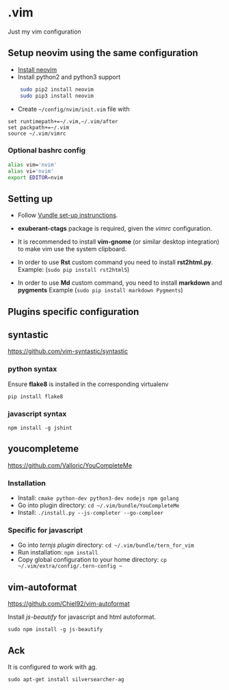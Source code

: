 # .vim

Just my vim configuration

## Setup neovim using the same configuration

- [Install neovim](https://github.com/neovim/neovim/wiki/Installing-Neovim#ubuntu)
- Install python2 and python3 support

```bash
    sudo pip2 install neovim
    sudo pip3 install neovim
```

- Create `~/config/nvim/init.vim` file with

```
set runtimepath+=~/.vim,~/.vim/after
set packpath+=~/.vim
source ~/.vim/vimrc
```

### Optional bashrc config

```bash
alias vim='nvim'
alias vi='nvim'
export EDITOR=nvim
```

## Setting up

- Follow [Vundle set-up instrunctions](https://github.com/VundleVim/Vundle.vim#quick-start).
- **exuberant-ctags** package is required, given the _vimrc_ configuration.

- It is recommended to install **vim-gnome** (or similar desktop integration) to make vim use
the system clipboard.
- In order to use **Rst** custom command you need to install **rst2html.py**. Example: (`sudo pip install rst2html5`)
- In order to use **Md** custom command, you need to install **markdown** and **pygments** Example (`sudo pip install markdown Pygments`)


## Plugins specific configuration

## syntastic

<https://github.com/vim-syntastic/syntastic>

### python syntax

Ensure **flake8** is installed in the corresponding virtualenv

    pip install flake8

### javascript syntax

    npm install -g jshint


## youcompleteme

<https://github.com/Valloric/YouCompleteMe>

### Installation

- Install: `cmake python-dev python3-dev nodejs npm golang`
- Go into plugin directory: `cd ~/.vim/bundle/YouCompleteMe`
- Install: `./install.py --js-completer --go-compleer`


### Specific for javascript

- Go into _ternjs plugin_ directory: `cd ~/.vim/bundle/tern_for_vim`
- Run installation: `npm install`
- Copy global configuration to your home directory: `cp ~/.vim/extra/config/.tern-config ~`


## vim-autoformat

<https://github.com/Chiel92/vim-autoformat>


Install _js-beautify_ for javascript and html autoformat.

    sudo npm install -g js-beautify


## Ack


It is configured to work with [ag](https://github.com/ggreer/the_silver_searcher).

    sudo apt-get install silversearcher-ag
